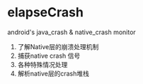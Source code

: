 # elapseCrash
android's java_crash &amp; native_crash monitor

1. 了解Native层的崩溃处理机制
2. 捕获native crash 信号
3. 各种特殊情况处理
4. 解析native层的crash堆栈